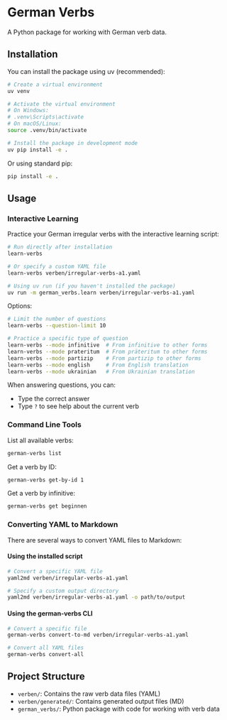 # German Verbs

A Python package for working with German verb data.

## Installation

You can install the package using uv (recommended):

```bash
# Create a virtual environment
uv venv

# Activate the virtual environment
# On Windows:
# .venv\Scripts\activate
# On macOS/Linux:
source .venv/bin/activate

# Install the package in development mode
uv pip install -e .
```

Or using standard pip:

```bash
pip install -e .
```

## Usage

### Interactive Learning

Practice your German irregular verbs with the interactive learning script:

```bash
# Run directly after installation
learn-verbs

# Or specify a custom YAML file
learn-verbs verben/irregular-verbs-a1.yaml

# Using uv run (if you haven't installed the package)
uv run -m german_verbs.learn verben/irregular-verbs-a1.yaml
```

Options:

```bash
# Limit the number of questions
learn-verbs --question-limit 10

# Practice a specific type of question
learn-verbs --mode infinitive  # From infinitive to other forms
learn-verbs --mode prateritum  # From präteritum to other forms
learn-verbs --mode partizip    # From partizip to other forms
learn-verbs --mode english     # From English translation
learn-verbs --mode ukrainian   # From Ukrainian translation
```

When answering questions, you can:
- Type the correct answer
- Type `?` to see help about the current verb

### Command Line Tools

List all available verbs:
```bash
german-verbs list
```

Get a verb by ID:
```bash
german-verbs get-by-id 1
```

Get a verb by infinitive:
```bash
german-verbs get beginnen
```

### Converting YAML to Markdown

There are several ways to convert YAML files to Markdown:

#### Using the installed script

```bash
# Convert a specific YAML file
yaml2md verben/irregular-verbs-a1.yaml

# Specify a custom output directory
yaml2md verben/irregular-verbs-a1.yaml -o path/to/output
```

#### Using the german-verbs CLI

```bash
# Convert a specific file
german-verbs convert-to-md verben/irregular-verbs-a1.yaml

# Convert all YAML files
german-verbs convert-all
```

## Project Structure

- `verben/`: Contains the raw verb data files (YAML)
- `verben/generated/`: Contains generated output files (MD)
- `german_verbs/`: Python package with code for working with verb data 